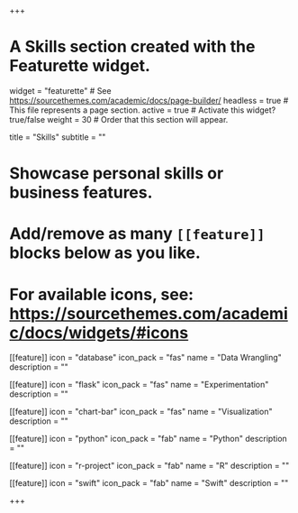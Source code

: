 +++
# A Skills section created with the Featurette widget.
widget = "featurette"  # See https://sourcethemes.com/academic/docs/page-builder/
headless = true  # This file represents a page section.
active = true  # Activate this widget? true/false
weight = 30  # Order that this section will appear.

title = "Skills"
subtitle = ""

# Showcase personal skills or business features.
# 
# Add/remove as many `[[feature]]` blocks below as you like.
# 
# For available icons, see: https://sourcethemes.com/academic/docs/widgets/#icons



[[feature]]
  icon = "database"
  icon_pack = "fas"
  name = "Data Wrangling"
  description = ""  

[[feature]]
  icon = "flask"
  icon_pack = "fas"
  name = "Experimentation"
  description = ""  

[[feature]]
  icon = "chart-bar"
  icon_pack = "fas"
  name = "Visualization"
  description = "" 
  

[[feature]]
  icon = "python"
  icon_pack = "fab"
  name = "Python"
  description = ""

[[feature]]
  icon = "r-project"
  icon_pack = "fab"
  name = "R"
  description = ""


[[feature]]
  icon = "swift"
  icon_pack = "fab"
  name = "Swift"
  description = ""

+++

